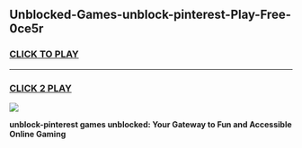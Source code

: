 
## Unblocked-Games-unblock-pinterest-Play-Free-0ce5r
<h3>
<a href="https://premium76.site?title=unblock-pinterest&ref=23A">CLICK TO PLAY</a></h3>
<hr>

<h3>
<a href="https://premium76.site?title=unblock-pinterest&ref=23A">CLICK 2 PLAY</a>
  
</h3>

<a href="https://premium76.site?title=unblock-pinterest&ref=23A"><img src="https://clearcache.store/games.png"></a>


**unblock-pinterest games unblocked: Your Gateway to Fun and Accessible Online Gaming**
